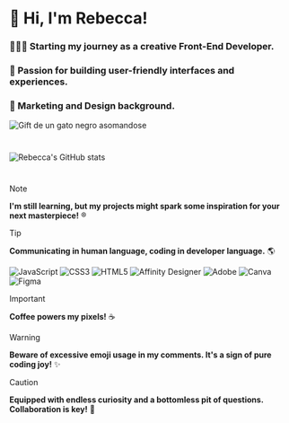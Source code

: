 # 👋 Hi, I'm Rebecca!

### 👩🏽‍💻 Starting my journey as a creative Front-End Developer.
### 💙 Passion for building user-friendly interfaces and experiences. 
### 🎨 Marketing and Design background.

![Gift de un gato negro asomandose](https://media4.giphy.com/media/v1.Y2lkPTc5MGI3NjExZnN2Y3hza2p1YjA3bWY0NTk4Mzk0Y3ZmNTc4eHRtMWUzZmtvbW15MiZlcD12MV9pbnRlcm5hbF9naWZfYnlfaWQmY3Q9cw/wf4bNVkwDbs42YKssB/giphy.webp)

#
![Rebecca's GitHub stats](https://github-readme-stats.vercel.app/api?username=rebeccacampos&show_icons=true&theme=transparent)
#

> [!NOTE]
> **I'm still learning, but my projects might spark some inspiration for your next masterpiece!** ®

> [!TIP]
> **Communicating in human language, coding in developer language.** 🌎
>
> ![JavaScript](https://img.shields.io/badge/javascript-%23323330.svg?style=for-the-badge&logo=javascript&logoColor=%23F7DF1E) ![CSS3](https://img.shields.io/badge/css3-%231572B6.svg?style=for-the-badge&logo=css3&logoColor=white) ![HTML5](https://img.shields.io/badge/html5-%23E34F26.svg?style=for-the-badge&logo=html5&logoColor=white) ![Affinity Designer](https://img.shields.io/badge/affinity%20desginer-%231B72BE.svg?style=for-the-badge&logo=affinity-designer&logoColor=white) ![Adobe](https://img.shields.io/badge/adobe-%23FF0000.svg?style=for-the-badge&logo=adobe&logoColor=white) ![Canva](https://img.shields.io/badge/Canva-%2300C4CC.svg?style=for-the-badge&logo=Canva&logoColor=white) ![Figma](https://img.shields.io/badge/figma-%23F24E1E.svg?style=for-the-badge&logo=figma&logoColor=white)


> [!IMPORTANT]
> **Coffee powers my pixels!** ☕️

> [!WARNING]
> **Beware of excessive emoji usage in my comments. It's a sign of pure coding joy!** ✨

> [!CAUTION]
> **Equipped with endless curiosity and a bottomless pit of questions. Collaboration is key!** 💭
